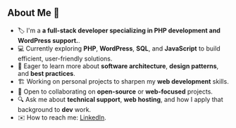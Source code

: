 
## About Me 👋

- 🏷️ I'm a **a full-stack developer specializing in PHP development and WordPress support.**.
- 💻 Currently exploring **PHP**, **WordPress**, **SQL**, and **JavaScript** to build efficient, user-friendly solutions.
- 🎯 Eager to learn more about **software architecture**, **design patterns**, and **best practices**.
- 🏗️ Working on personal projects to sharpen my **web development** skills.
- 🤝 Open to collaborating on **open-source** or **web-focused** projects.
- 🔍 Ask me about **technical support**, **web hosting**, and how I apply that background to **dev** work.
- ✉️ How to reach me: [LinkedIn](https://www.linkedin.com/in/manueldjesus/).

